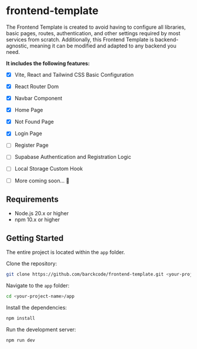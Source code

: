 # frontend-template
The Frontend Template is created to avoid having to configure all libraries, basic pages, routes, authentication, and other settings required by most services from scratch. Additionally, this Frontend Template is backend-agnostic, meaning it can be modified and adapted to any backend you need.

**It includes the following features:**

- [x] Vite, React and Tailwind CSS Basic Configuration
- [x] React Router Dom
- [x] Navbar Component
- [x] Home Page
- [x] Not Found Page
- [x] Login Page
- [ ] Register Page
- [ ] Supabase Authentication and Registration Logic
- [ ] Local Storage Custom Hook
- [ ] More coming soon... 🚀


## Requirements
- Node.js 20.x or higher
- npm 10.x or higher


## Getting Started
The entire project is located within the `app` folder.

Clone the repository:

```bash
git clone https://github.com/barckcode/frontend-template.git <your-project-name>
```

Navigate to the `app` folder:

```bash
cd <your-project-name>/app
```

Install the dependencies:

```bash
npm install
```

Run the development server:

```bash
npm run dev
```
